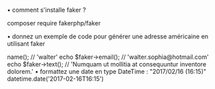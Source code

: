 • comment s'installe faker ?

composer require fakerphp/faker

• donnez un exemple de code pour générer une adresse américaine en utilisant faker

<?php
require_once 'vendor/autoload.php';

// use the factory to create a Faker\Generator instance
$faker = Faker\Factory::create();
// generate data by calling methods
echo $faker->name();
// 'walter'
echo $faker->email();
// 'walter.sophia@hotmail.com'
echo $faker->text();
// 'Numquam ut mollitia at consequuntur inventore dolorem.'

• formattez une date en type DateTime : "2017/02/16 (16:15)"

datetime.date('2017-02-16T16:15')